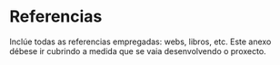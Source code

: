 # Referencias

Inclúe todas as referencias empregadas: webs, libros, etc. Este anexo débese ir cubrindo a medida que se vaia desenvolvendo o proxecto.